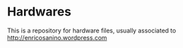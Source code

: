 # Hardwares

This is a repository for hardware files, usually associated to http://enricosanino.wordpress.com
